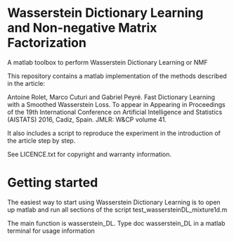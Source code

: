 # Wasserstein Dictionary Learning and Non-negative Matrix Factorization
A matlab toolbox to perform Wasserstein Dictionary Learning or NMF

This repository contains a matlab implementation of the methods described in the article:

Antoine Rolet, Marco Cuturi and Gabriel Peyré. Fast Dictionary Learning with a Smoothed Wasserstein Loss. To appear in Appearing in Proceedings of the 19th International Conference on Artificial Intelligence and Statistics (AISTATS) 2016, Cadiz, Spain. JMLR: W&CP volume 41.

It also includes a script to reproduce the experiment in the introduction of the article step by step.

See LICENCE.txt for copyright and warranty information.

# Getting started

The easiest way to start using Wasserstein Dictionary Learning is to open up matlab and run all sections of the script test_wassersteinDL_mixture1d.m

The main function is wasserstein_DL. Type doc wasserstein_DL in a matlab terminal for usage information
